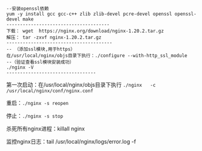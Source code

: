 

~~~
--安装openssl依赖
yum -y install gcc gcc-c++ zlib zlib-devel pcre-devel openssl openssl-devel make 
--------------------------------------
下载： wget  https://nginx.org/download/nginx-1.20.2.tar.gz
解压： tar -zxvf nginx-1.20.2.tar.gz
---------------------------------------
-- （添加ssl模块,用于https）
在/usr/local/nginx/objs目录下执行：./configure --with-http_ssl_module
--（验证查看ssl模块安装成功）
./nginx -V 
---------------------------------
~~~



第一次启动：在/usr/local/nginx/objs目录下执行 `./nginx   -c    /usr/local/nginx/conf/nginx.conf`

重启：`./nginx -s reopen `

停止：`./nginx -s stop`

杀死所有nginx进程：killall nginx

监控nginx日志：tail /usr/local/nginx/logs/error.log -f